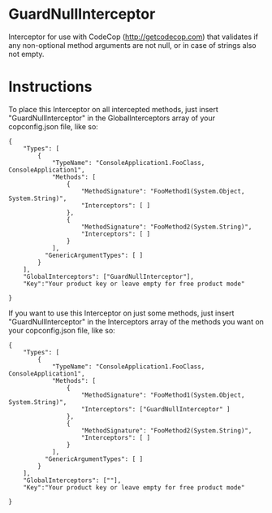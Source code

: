 # GuardNullInterceptor 
Interceptor for use with CodeCop (http://getcodecop.com) that validates if any non-optional method arguments are not null, or in case of strings also not empty.

# Instructions
To place this Interceptor on all intercepted methods, just insert "GuardNullInterceptor" in the GlobalInterceptors array of your copconfig.json file, like so:

```
{
    "Types": [
        {
            "TypeName": "ConsoleApplication1.FooClass, ConsoleApplication1",
            "Methods": [
                {
                    "MethodSignature": "FooMethod1(System.Object, System.String)",
                    "Interceptors": [ ]
                },
                {
                    "MethodSignature": "FooMethod2(System.String)",
                    "Interceptors": [ ]
                }
            ],
          "GenericArgumentTypes": [ ]
        }
    ],
    "GlobalInterceptors": ["GuardNullInterceptor"],
    "Key":"Your product key or leave empty for free product mode"

}
```
If you want to use this Interceptor on just some methods, just insert "GuardNullInterceptor" in the Interceptors array of the methods you want on your copconfig.json file, like so:
```
{
    "Types": [
        {
            "TypeName": "ConsoleApplication1.FooClass, ConsoleApplication1",
            "Methods": [
                {
                    "MethodSignature": "FooMethod1(System.Object, System.String)",
                    "Interceptors": ["GuardNullInterceptor" ]
                },
                {
                    "MethodSignature": "FooMethod2(System.String)",
                    "Interceptors": [ ]
                }
            ],
          "GenericArgumentTypes": [ ]
        }
    ],
    "GlobalInterceptors": [""],
    "Key":"Your product key or leave empty for free product mode"

}
```
